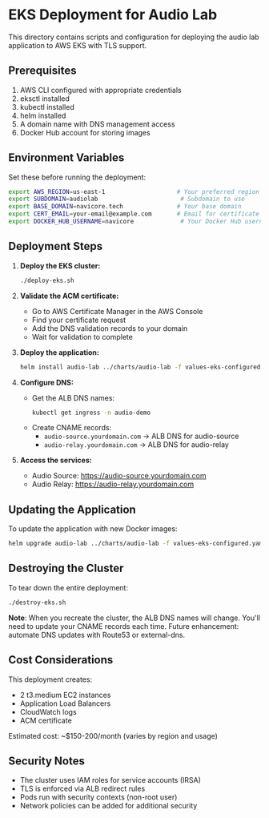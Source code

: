 # EKS Deployment for Audio Lab

This directory contains scripts and configuration for deploying the audio lab application to AWS EKS with TLS support.

## Prerequisites

1. AWS CLI configured with appropriate credentials
2. eksctl installed
3. kubectl installed
4. helm installed
5. A domain name with DNS management access
6. Docker Hub account for storing images

## Environment Variables

Set these before running the deployment:

```bash
export AWS_REGION=us-east-1                    # Your preferred region
export SUBDOMAIN=audiolab                       # Subdomain to use
export BASE_DOMAIN=navicore.tech               # Your base domain
export CERT_EMAIL=your-email@example.com       # Email for certificate notifications
export DOCKER_HUB_USERNAME=navicore             # Your Docker Hub username
```

## Deployment Steps

1. **Deploy the EKS cluster:**
   ```bash
   ./deploy-eks.sh
   ```

2. **Validate the ACM certificate:**
   - Go to AWS Certificate Manager in the AWS Console
   - Find your certificate request
   - Add the DNS validation records to your domain
   - Wait for validation to complete

3. **Deploy the application:**
   ```bash
   helm install audio-lab ../charts/audio-lab -f values-eks-configured.yaml
   ```

4. **Configure DNS:**
   - Get the ALB DNS names:
     ```bash
     kubectl get ingress -n audio-demo
     ```
   - Create CNAME records:
     - `audio-source.yourdomain.com` → ALB DNS for audio-source
     - `audio-relay.yourdomain.com` → ALB DNS for audio-relay

5. **Access the services:**
   - Audio Source: https://audio-source.yourdomain.com
   - Audio Relay: https://audio-relay.yourdomain.com

## Updating the Application

To update the application with new Docker images:

```bash
helm upgrade audio-lab ../charts/audio-lab -f values-eks-configured.yaml
```

## Destroying the Cluster

To tear down the entire deployment:

```bash
./destroy-eks.sh
```

**Note**: When you recreate the cluster, the ALB DNS names will change. You'll need to update your CNAME records each time. Future enhancement: automate DNS updates with Route53 or external-dns.

## Cost Considerations

This deployment creates:
- 2 t3.medium EC2 instances
- Application Load Balancers
- CloudWatch logs
- ACM certificate

Estimated cost: ~$150-200/month (varies by region and usage)

## Security Notes

- The cluster uses IAM roles for service accounts (IRSA)
- TLS is enforced via ALB redirect rules
- Pods run with security contexts (non-root user)
- Network policies can be added for additional security